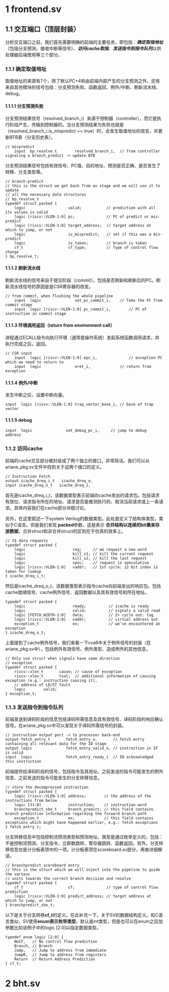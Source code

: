# 1 frontend.sv

## 1.1  交互端口（顶层封装）

分析交互端口之前，我们首先需要明确的前端的主要任务，即包括：***确定取指地址***（包括分支预测，接收中断等信号）、***访问cache取指***、***发送指令到指令队列***以供处理器后端使用等三个部分。

### 1.1.1  确定取值地址

取值地址的来源有7个，除了默认PC+4和由前端内部产生的分支预测之外，还有来自其他模块的信号包括：分支预测失败、函数返回、例外/中断、刷新流水线、debug。

#### 1.1.1.1  分支预测失败

分支预测结果信号（resolved_branch_i）来源于控制器（controller），而它是执行阶段产生，传输到控制器的。当分支预测结果为失败也就是（resolved_branch_i.is_mispredict == true）时，会发生取值地址的改变，并更新BTB表（分支历史表）。

```
// mispredict
	input  bp_resolve_t        resolved_branch_i,  // from controller signaling a branch_predict -> update BTB
```

分支预测结果信号包括有效信号、PC值、目的地址、预测是否正确、是否发生了转移、分支类型等。

```
// branch-predict
// this is the struct we get back from ex stage and we will use it to update
// all the necessary data structures
// bp_resolve_t
typedef struct packed {
    logic                   valid;           // prediction with all its values is valid
    logic [riscv::VLEN-1:0] pc;              // PC of predict or mis-predict
    logic [riscv::VLEN-1:0] target_address;  // target address at which to jump, or not
    logic                   is_mispredict;   // set if this was a mis-predict
    logic                   is_taken;        // branch is taken
    cf_t                    cf_type;         // Type of control flow change
} bp_resolve_t;
```

#### 1.1.1.2  刷新流水线

刷新流水线的信号来自于提交阶段（commit）。包括是否刷新和刷新后的PC。刷新流水线信号的原因是是CSR寄存器的改变。

```
// from commit, when flushing the whole pipeline
    input  logic               set_pc_commit_i,    // Take the PC from commit stage
    input  logic [riscv::VLEN-1:0] pc_commit_i,        // PC of instruction in commit stage
```

#### 1.1.1.3  环境调用返回（return from environment call）

进程通过ECALL指令向执行环境（通常是操作系统）发起系统函数调用请求，并执行完成之后，返回。

```
// CSR input
    input  logic [riscv::VLEN-1:0] epc_i,              // exception PC which we need to return to
    input  logic               eret_i,             // return from exception
```

#### 1.1.1.4  例外/中断

发生中断之后，设置中断向量。

```
input  logic [riscv::VLEN-1:0] trap_vector_base_i, // base of trap vector
```

#### 1.1.1.5  debug

```
input  logic               set_debug_pc_i,     // jump to debug address
```

### 1.1.2   访问cache

前端的cache交互部分被封装成了两个独立的接口，非常简洁。我们可以从ariane_pkg.sv文件中找到关于这两个接口的定义。

```
// Instruction Fetch
output icache_dreq_i_t   icache_dreq_o,
input icache_dreq_o_t   icache_dreq_i,
```

首先是icache_dreq_i_t，该数据类型表示前端向cache发出的请求包。包括请求有效位、请求指令所在的地址、请求是否是推测执行的、取消当前请求或上一条请求。具体内容我们在cache部分详细讨论。

另外，在这里叙述一下system Verilog的数据类型。此处是定义了结构体类型，类似于C语言。但是我们发现 **packed**参数，这是表示 **合并结构以连续的bit集来存放数据**，合并struct和非合并struct的区别在于仿真的效率上。

```
// I$ data requests
typedef struct packed {
    logic                     req;     // we request a new word
    logic                     kill_s1; // kill the current request
    logic                     kill_s2; // kill the last request
    logic                     spec;    // request is speculative
    logic [riscv::VLEN-1:0]   vaddr;   // 1st cycle: 12 bit index is taken for lookup
} icache_dreq_i_t;
```

然后是icache_dreq_o_t，该数据类型表示指令cache向前端发出的响应包。包括cache就绪信号、cache例外信号、返回数据以及其有效信号和所在地址。

```
typedef struct packed {
    logic                     ready;          // icache is ready
    logic                     valid;          // signals a valid read
    logic [FETCH_WIDTH-1:0]   data;           // 2+ cycle out: tag
    logic [riscv::VLEN-1:0]   vaddr;          // virtual address out
    exception_t               ex;             // we've encountered an exception
} icache_dreq_o_t;
```

上面提到了cache例外信号，我们来看一下cva6中关于例外信号的封装（在ariane_pkg.sv中），包括例外有效信号、例外类型、造成例外的其他信息。

```
// Only use struct when signals have same direction
// exception
typedef struct packed {
    riscv::xlen_t       cause; // cause of exception
    riscv::xlen_t       tval;  // additional information of causing exception (e.g.: instruction causing it),
    // address of LD/ST fault
    logic        valid;
} exception_t;
```

### 1.1.3  发送指令到指令队列

前端发送到译码阶段的信息包括译码所需信息及其有效信号、译码阶段的响应确认信号。在ariane_pkg.sv中可以发现关于译码所需信号的封装。

```
// instruction output port -> to processor back-end
output fetch_entry_t       fetch_entry_o,       // fetch entry containing all relevant data for the ID stage
output logic               fetch_entry_valid_o, // instruction in IF is valid
input  logic               fetch_entry_ready_i  // ID acknowledged this instruction
```

前端提供给译码阶段的信号，包括指令及其地址、之前发送的指令可能发生的例外信息、之前发送的指令可能发生的分支转移信息。

```
// store the decompressed instruction
typedef struct packed {
    logic [riscv::VLEN-1:0] address;        // the address of the instructions from below
    logic [31:0]            instruction;    // instruction word
    branchpredict_sbe_t     branch_predict; // this field contains branch prediction information regarding the forward branch path
    exception_t             ex;             // this field contains exceptions which might have happened earlier, e.g.: fetch exceptions
} fetch_entry_t;
```

分支转移信息中包括控制流预测类型和预测地址。类型是通过枚举定义的，包括：不是控制流预测、分支指令、立即数跳转、寄存器跳转、函数返回。另外，分支转移信息也是计分板表项中的一项。计分板表项在scoreboard.sv部分，再做详细解读。

```
// branchpredict scoreboard entry
// this is the struct which we will inject into the pipeline to guide the various
// units towards the correct branch decision and resolve
typedef struct packed {
    cf_t                    cf;              // type of control flow prediction
    logic [riscv::VLEN-1:0] predict_address; // target address at which to jump, or not
} branchpredict_sbe_t;
```

以下是关于分支转移**cf_t**的定义。在此补充一下，关于SV的数据结构定义。和C语言类似，SV使用**enum表示枚举类型**，默认是int类型，但是也可以在enum之后加参数比如该例子中的logic [2:0]以指定数据类型。

```
typedef enum logic [2:0] {
    NoCF,   // No control flow prediction
    Branch, // Branch
    Jump,   // Jump to address from immediate
    JumpR,  // Jump to address from registers
    Return  // Return Address Prediction
} cf_t;		
```

# 2  bht.sv

